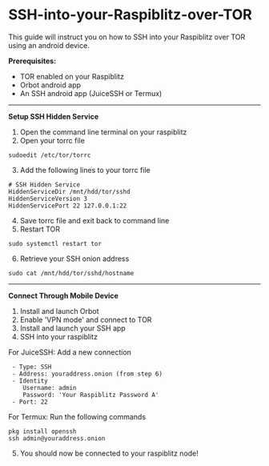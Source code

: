 

# SSH-into-your-Raspiblitz-over-TOR

This guide will instruct you on how to SSH into your Raspiblitz over TOR using an android device.



**Prerequisites:**
- TOR enabled on your Raspiblitz 
- Orbot android app
- An SSH android app (JuiceSSH or Termux)

----------------------------------------------

**Setup SSH Hidden Service**
1. Open the command line terminal on your raspiblitz
2. Open your torrc file
  ```
  sudoedit /etc/tor/torrc
  ```
3. Add the following lines to your torrc file  
  ```
  # SSH Hidden Service
  HiddenServiceDir /mnt/hdd/tor/sshd
  HiddenServiceVersion 3
  HiddenServicePort 22 127.0.0.1:22
  ```
4. Save torrc file and exit back to command line
5. Restart TOR
  ```
  sudo systemctl restart tor
  ```
6. Retrieve your SSH onion address
  ```
  sudo cat /mnt/hdd/tor/sshd/hostname
  ```

----------------------------------------------

**Connect Through Mobile Device**
1. Install and launch Orbot
2. Enable 'VPN mode' and connect to TOR
3. Install and launch your SSH app
4. SSH into your raspiblitz

  For JuiceSSH: Add a new connection
  ```
   - Type: SSH
   - Address: youraddress.onion (from step 6)
   - Identity
      Username: admin
      Password: 'Your Raspiblitz Password A'
   - Port: 22
  ```
  For Termux: Run the following commands
  ```
  pkg install openssh
  ssh admin@youraddress.onion
  ```
5. You should now be connected to your raspiblitz node!

